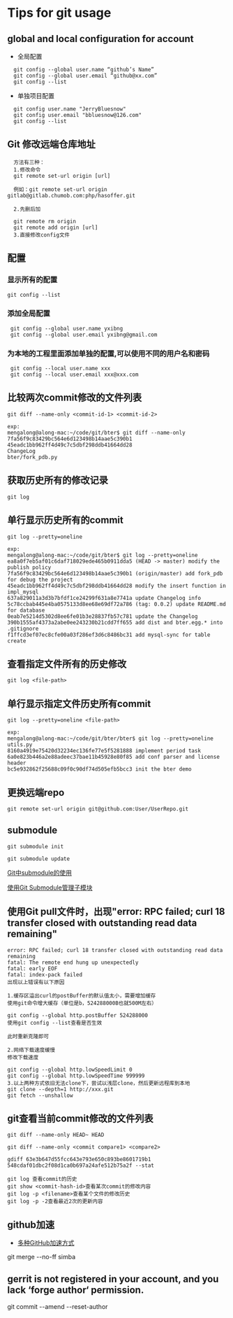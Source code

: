 # Tips for git usage

## global and local configuration for account
+ 全局配置
```
  git config --global user.name “github’s Name”
  git config --global user.email “github@xx.com”
  git config --list
```

+ 单独项目配置
```
  git config user.name "JerryBluesnow"
  git config user.email "bbluesnow@126.com"
  git config --list
```

## Git 修改远端仓库地址
```
  方法有三种：
  1.修改命令
  git remote set-url origin [url]

  例如：git remote set-url origin gitlab@gitlab.chumob.com:php/hasoffer.git

  2.先删后加

  git remote rm origin
  git remote add origin [url]
  3.直接修改config文件
```

## 配置
### 显示所有的配置
```
git config --list
```

### 添加全局配置
```
 git config --global user.name yxibng
 git config --global user.email yxibng@gmail.com
```

### 为本地的工程里面添加单独的配置,可以使用不同的用户名和密码

```
 git config --local user.name xxx
 git config --local user.email xxx@xxx.com

```
## 比较两次commit修改的文件列表
```
git diff --name-only <commit-id-1> <commit-id-2>
```
```
exp:
mengalong@along-mac:~/code/git/bter$ git diff --name-only 7fa56f9c83429bc564e6d123498b14aae5c390b1 45eadc1bb962ff4d49c7c5dbf298ddb41664dd28
ChangeLog
bter/fork_pdb.py 
```

## 获取历史所有的修改记录
```
git log
```

## 单行显示历史所有的commit
```
git log --pretty=oneline
```
```
exp:
mengalong@along-mac:~/code/git/bter$ git log --pretty=oneline
ea8a0f7eb5af01c6daf718029ede465b0911dda5 (HEAD -> master) modify the publish policy
7fa56f9c83429bc564e6d123498b14aae5c390b1 (origin/master) add fork_pdb for debug the project
45eadc1bb962ff4d49c7c5dbf298ddb41664dd28 modify the insert function in impl_mysql
637a829011a3d3b7bfdf1ce24299f631a8e7741a update Changelog info
5c78ccbab445e4ba0575133d8ee68e69df72a786 (tag: 0.0.2) update README.md for database
0eab7e5214d5302d8ee6fe01b3e28837fb57c781 update the Changelog
390b1555af4373a2abe0ee243230b21cdd7ff655 add dist and bter.egg.* into .gitignore
f1ffcd3ef07ec8cfe00a03f286ef3d6c8486bc31 add mysql-sync for table create
```
## 查看指定文件所有的历史修改
```
git log <file-path>
```
## 单行显示指定文件历史所有commit
```
git log --pretty=oneline <file-path>
```

```
exp:
mengalong@along-mac:~/code/git/bter/bter$ git log --pretty=oneline utils.py
8160a4919e75420d32234ec136fe77e5f5281888 implement period task
6a0e823b446a2e88adeec37bae11b45928e80f85 add conf parser and license header
bc5e932862f25688c09f0c90df74d505efb5bcc3 init the bter demo
```

## 更换远端repo

`git remote set-url origin git@github.com:User/UserRepo.git`

## submodule 

```
git submodule init

git submodule update
```

[Git中submodule的使用](https://zhuanlan.zhihu.com/p/87053283)

[使用Git Submodule管理子模块](https://segmentfault.com/a/1190000003076028)

## 使用Git pull文件时，出现"error: RPC failed; curl 18 transfer closed with outstanding read data remaining"
```
error: RPC failed; curl 18 transfer closed with outstanding read data remaining
fatal: The remote end hung up unexpectedly
fatal: early EOF
fatal: index-pack failed
出现以上错误有以下原因

1.缓存区溢出curl的postBuffer的默认值太小，需要增加缓存
使用git命令增大缓存（单位是b，524288000B也就500M左右）

git config --global http.postBuffer 524288000
使用git config --list查看是否生效

此时重新克隆即可

2.网络下载速度缓慢
修改下载速度

git config --global http.lowSpeedLimit 0
git config --global http.lowSpeedTime 999999
3.以上两种方式依旧无法clone下，尝试以浅层clone，然后更新远程库到本地
git clone --depth=1 http://xxx.git
git fetch --unshallow
```
## git查看当前commit修改的文件列表
```
git diff --name-only HEAD~ HEAD

git diff --name-only <commit compare1> <compare2>

gdiff 63e3b647d55fcc643e793e650c893be8601719b1 548cdaf01dbc2f08d1ca0b697a24afe512b75a2f --stat

git log 查看commit的历史
git show <commit-hash-id>查看某次commit的修改内容
git log -p <filename>查看某个文件的修改历史
git log -p -2查看最近2次的更新内容
```
##  github加速
- [多种GitHub加速方式](https://www.cnblogs.com/beilong/p/13763462.html)

git merge --no-ff simba

## gerrit is not registered in your account, and you lack ‘forge author‘ permission.

git commit --amend --reset-author